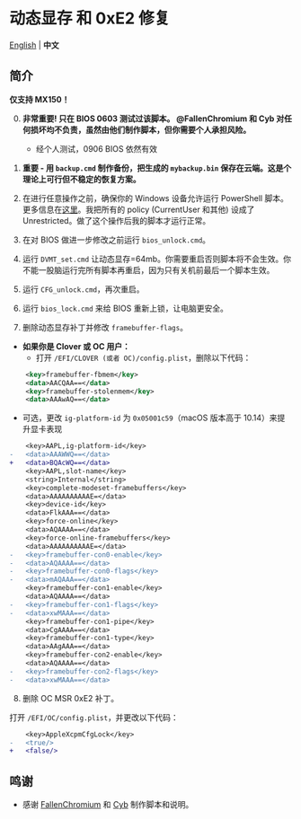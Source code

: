 # 动态显存 和 0xE2 修复

[English](README.md) | **中文**

## 简介

**仅支持 MX150！**

0. **非常重要! 只在 BIOS 0603 测试过该脚本。 @FallenChromium 和 Cyb 对任何损坏均不负责，虽然由他们制作脚本，但你需要个人承担风险。**
    - 经个人测试，0906 BIOS 依然有效

1. **重要 - 用 `backup.cmd` 制作备份，把生成的 `mybackup.bin` 保存在云端。这是个理论上可行但不稳定的恢复方案。**

2. 在进行任意操作之前，确保你的 Windows 设备允许运行 PowerShell 脚本。更多信息在[这里](https://docs.microsoft.com/en-us/powershell/module/microsoft.powershell.security/set-executionpolicy?view=powershell-6)。我把所有的 policy (CurrentUser 和其他) 设成了 Unrestricted。做了这个操作后我的脚本才运行正常。

3. 在对 BIOS 做进一步修改之前运行 `bios_unlock.cmd`。

4. 运行 `DVMT_set.cmd` 让动态显存=64mb。你需要重启否则脚本将不会生效。你不能一股脑运行完所有脚本再重启，因为只有关机前最后一个脚本生效。

5. 运行 `CFG_unlock.cmd`，再次重启。

6. 运行 `bios_lock.cmd` 来给 BIOS 重新上锁，让电脑更安全。

7. 删除动态显存补丁并修改 `framebuffer-flags`。

- **如果你是 Clover 或 OC 用户：**
  - 打开 `/EFI/CLOVER (或者 OC)/config.plist`，删除以下代码：
```xml
    <key>framebuffer-fbmem</key>
    <data>AACQAA==</data>
    <key>framebuffer-stolenmem</key>
    <data>AAAwAQ==</data>
```

- 可选，更改 `ig-platform-id` 为 `0x05001c59`（macOS 版本高于 10.14）来提升显卡表现
```diff
    <key>AAPL,ig-platform-id</key>
-   <data>AAAWWQ==</data>
+   <data>BQAcWQ==</data>
    <key>AAPL,slot-name</key>
    <string>Internal</string>
    <key>complete-modeset-framebuffers</key>
    <data>AAAAAAAAAAE=</data>
    <key>device-id</key>
    <data>FlkAAA==</data>
    <key>force-online</key>
    <data>AQAAAA==</data>
    <key>force-online-framebuffers</key>
    <data>AAAAAAAAAAE=</data>
-   <key>framebuffer-con0-enable</key>
-   <data>AQAAAA==</data>
-   <key>framebuffer-con0-flags</key>
-   <data>mAQAAA==</data>
    <key>framebuffer-con1-enable</key>
    <data>AQAAAA==</data>
-   <key>framebuffer-con1-flags</key>
-   <data>xwMAAA==</data>
    <key>framebuffer-con1-pipe</key>
    <data>CgAAAA==</data>
    <key>framebuffer-con1-type</key>
    <data>AAgAAA==</data>
    <key>framebuffer-con2-enable</key>
    <data>AQAAAA==</data>
-   <key>framebuffer-con2-flags</key>
-   <data>xwMAAA==</data>
```

8. 删除 OC MSR 0xE2 补丁。

打开 `/EFI/OC/config.plist`，并更改以下代码：
```diff
    <key>AppleXcpmCfgLock</key>
-   <true/>
+   <false/>
```


## 鸣谢

- 感谢 [FallenChromium](https://github.com/FallenChromium) 和 [Cyb](http://4pda.ru/forum/index.php?showuser=914121) 制作脚本和说明。

